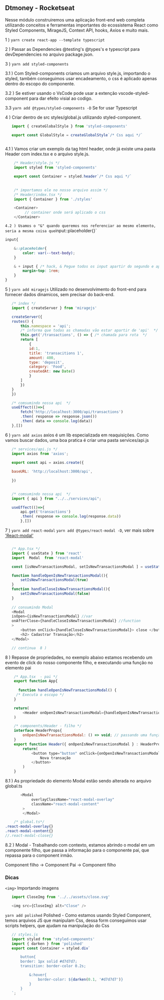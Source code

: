 ## Dtmoney - Rocketseat

Nesse módulo construiremos uma aplicação front-end web completa utilizando conceitos e ferramentas importantes do ecossistema React como Styled Components, MirageJS, Context API, hooks, Axios e muito mais.

 1 ) `yarn create react-app --template typescript`
 
 2 ) Passar as Dependencies @testing's @types's e typescript para devDependencies no arquivo package.json.

 3 ) `yarn add styled-components`

 3.1 ) Com Styled-components criamos um arquivo style.js, importando o styled, também conseguimos usar encadeamento, o css é aplicado apenas dentro do escopo do componente.
 
 3.2 ) Se estiver usando o VsCode pode usar a extenção vscode-styled-component para dar efeito visial ao codigo.

 3.3 `yarn add @types/styled-components -D` Se for usar Typescript

 4 ) Criar dentro de src styles/global.js utilizando styled-component.

 ~~~Javascript
    import { createGlobalStyle } from 'styled-components'

    export const GlobalStyle = createGlobalStyle`/* Css aqui */`
    

~~~
 
 4.1 ) Vamos criar um exemplo da tag html header, onde já existe uma pasta Header com index.tsx e o arquivo style.js.

~~~Javascript
    /* Header/style.js */
    import styled from 'styled-components'

    export const Container = styled.header`/* Css aqui */`
    
    
    /* importamos ele no nosso arquivo assim */
    /* Header/index.tsx */
    import { Container } from './styles'

    <Container>
         // container onde será aplicado o css
    </Container>
~~~
  `
 4.2 ) Usamos o "&" quando queremos nos referenciar ao mesmo elemento,
    seria a mesma coisa que `input::placeholder{}`
~~~scss
input{

    &::placeholder{
        color: var(--text-body); 
    }

    & + input { /* hack, & Pegue todos os input apartir do segundo e aplique */
        margin-top: 1rem;
    }
}
~~~
 5 ) `yarn add miragejs` Utilizado  no desenvolvimento do front-end para fornecer dados dinamicos, sem precisar do back-end.


 ~~~Javascript
    /* index */
    import { createServer } from 'miragejs'

    createServer({
    routes() {
        this.namespace = 'api';
        /* informa que todas as chamadas vão estar apartir de 'api'  */
        this.get('/transactions', () => { /* chamada para rota  */
        return [
            {
            id:1,
            title: 'transacitions 1',
            amount: 400,
            type: 'deposit',
            category: 'Food',
            createdAt: new Date()
            }
        ]
        })
    }
    })

    /* comsumindo nossa api  */
    useEffect(()=>{
        fetch('http://localhost:3000/api/transactions')
        .then( response => response.json())
        .then( data => console.log(data))
    },[])
~~~


 6 ) `yarn add axios`  axios é um lib especializada em reaquisições.
 Como vamos buscar dados, uma boa pratica é criar uma pasta services/api.js
 ~~~Javascript
    /* services/api.js */
    import axios from 'axios';

    export const api = axios.create({
        
    baseURL: 'http://localhost:3000/api',
    
    })
    

    /* comsumindo nossa api  */
    import { api } from "../../services/api";

    useEffect(()=>{
        api.get('transactions')
        .then( response => console.log(response.data))
        },[])
~~~

 7 ) `yarn add react-modal`  `yarn add @types/react-modal -D`, ver mais sobre ['React-modal'](https://github.com/reactjs/react-modal)
 ~~~Javascript
 
    /* App.tsx */
    import { useState } from 'react'
    import  Modal  from 'react-modal'

    const [isNewTransactionsModal, setIsNewTransactionsModal ] = useState(false);

    function handleOpenIsNewTransactionsModal(){
        setIsNewTransactionsModal(true)
    }
    function handleCloseIsNewTransactionsModal(){
        setIsNewTransactionsModal(false)
    }
    
    // consumindo Modal
    <Modal  
    isOpen={isNewTransactionsModal} //var
    onAfterClose={handleCloseIsNewTransactionsModal} //function          
    >
        <button onClick={handleCloseIsNewTransactionsModal}> close </button>
        <h2> Cadastrar Transação</h2>
    </Modal>

    // continua  8 )

 ~~~

 8 ) Repasse de propriedades, no exemplo abaixo estamos recebendo um evento de click do nosso componente filho, e executando uma função no elemento pai

~~~Javascript
    /* App.tsx  - pai */
    export function App{
    
      function handleOpenIsNewTransactionsModal() {
     /* Executa o escopo */
    }

    return(
        <Header onOpenIsNewTransactionsModal={handleOpenIsNewTransactionsModal} />
    )
~~~
~~~Javascript
    /* components/Header - filho */
    interface HeaderProps{
        onOpenIsNewTransactionsModal: () => void; // passando uma função sem retorno como propriedade
    }
    export function Header({ onOpenIsNewTransactionsModal } : HeaderProps){
        return(
            <button type="button" onClick={onOpenIsNewTransactionsModal}>
                Nova transação
            </button>
        )
    }
~~~

8.1 ) As propriedade do elemento Modal estão sendo alterada no arquivo global.ts
~~~Javascript
       <Modal
            overlayClassName="react-modal-overlay"
            className="react-modal-content"
        >
        </Modal>
~~~
~~~scss
    /* global.ts*/
.react-modal-overlay{} 
.react-modal-content{}
//.react-modal-close{}
~~~

8.2 ) Modal - Trabalhando com contexto, estamos abrindo o modal em um componente filho, que passa a informação para o componente pai, que repassa para o component irmão.

Component filho -> Component Pai -> Component filho



### Dicas

 `<img>` Importando imagens
 ~~~Javascript
    import CloseImg from '../../assets/close.svg'

    <img src={CloseImg} alt="Close" />
~~~

 `yarn add polished`
 Polished - Como estamos usando Styled Component, temos arquivos JS que manipulam Css, dessa form conseguimos usar scripts helpers, que ajudam na manipulação do Css
 
 ~~~Javascript
    // styles.js
    import styled from 'styled-components'
    import { darken } from 'polished'
    export const Container = styled.div`

        button{
        border: 1px solid #d7d7d7;
        transition: border-color 0.2s;

            &:hover{
                border-color: ${darken(0.1, '#d7d7d7')}
            }
        }
    `;
~~~